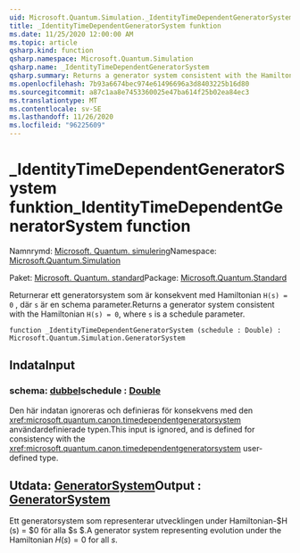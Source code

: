```yaml
---
uid: Microsoft.Quantum.Simulation._IdentityTimeDependentGeneratorSystem
title: _IdentityTimeDependentGeneratorSystem funktion
ms.date: 11/25/2020 12:00:00 AM
ms.topic: article
qsharp.kind: function
qsharp.namespace: Microsoft.Quantum.Simulation
qsharp.name: _IdentityTimeDependentGeneratorSystem
qsharp.summary: Returns a generator system consistent with the Hamiltonian `H(s) = 0`, where `s` is a schedule parameter.
ms.openlocfilehash: 7b93a6674bec974e61496696a3d8403225b16d80
ms.sourcegitcommit: a87c1aa8e7453360025e47ba614f25b02ea84ec3
ms.translationtype: MT
ms.contentlocale: sv-SE
ms.lasthandoff: 11/26/2020
ms.locfileid: "96225609"
---
```

# <a name="_identitytimedependentgeneratorsystem-function"></a><span data-ttu-id="105aa-102">_IdentityTimeDependentGeneratorSystem funktion</span><span class="sxs-lookup"><span data-stu-id="105aa-102">_IdentityTimeDependentGeneratorSystem function</span></span>

<span data-ttu-id="105aa-103">Namnrymd: [Microsoft. Quantum. simulering](xref:Microsoft.Quantum.Simulation)</span><span class="sxs-lookup"><span data-stu-id="105aa-103">Namespace: [Microsoft.Quantum.Simulation](xref:Microsoft.Quantum.Simulation)</span></span>

<span data-ttu-id="105aa-104">Paket: [Microsoft. Quantum. standard](https://nuget.org/packages/Microsoft.Quantum.Standard)</span><span class="sxs-lookup"><span data-stu-id="105aa-104">Package: [Microsoft.Quantum.Standard](https://nuget.org/packages/Microsoft.Quantum.Standard)</span></span>


<span data-ttu-id="105aa-105">Returnerar ett generatorsystem som är konsekvent med Hamiltonian `H(s) = 0` , där `s` är en schema parameter.</span><span class="sxs-lookup"><span data-stu-id="105aa-105">Returns a generator system consistent with the Hamiltonian `H(s) = 0`, where `s` is a schedule parameter.</span></span>

```qsharp
function _IdentityTimeDependentGeneratorSystem (schedule : Double) : Microsoft.Quantum.Simulation.GeneratorSystem
```


## <a name="input"></a><span data-ttu-id="105aa-106">Indata</span><span class="sxs-lookup"><span data-stu-id="105aa-106">Input</span></span>

### <a name="schedule--double"></a><span data-ttu-id="105aa-107">schema: [dubbel](xref:microsoft.quantum.lang-ref.double)</span><span class="sxs-lookup"><span data-stu-id="105aa-107">schedule : [Double](xref:microsoft.quantum.lang-ref.double)</span></span>

<span data-ttu-id="105aa-108">Den här indatan ignoreras och definieras för konsekvens med den <xref:microsoft.quantum.canon.timedependentgeneratorsystem> användardefinierade typen.</span><span class="sxs-lookup"><span data-stu-id="105aa-108">This input is ignored, and is defined for consistency with the <xref:microsoft.quantum.canon.timedependentgeneratorsystem> user-defined type.</span></span>



## <a name="output--generatorsystem"></a><span data-ttu-id="105aa-109">Utdata: [GeneratorSystem](xref:Microsoft.Quantum.Simulation.GeneratorSystem)</span><span class="sxs-lookup"><span data-stu-id="105aa-109">Output : [GeneratorSystem](xref:Microsoft.Quantum.Simulation.GeneratorSystem)</span></span>

<span data-ttu-id="105aa-110">Ett generatorsystem som representerar utvecklingen under Hamiltonian-$H (s) = $0 för alla $s $.</span><span class="sxs-lookup"><span data-stu-id="105aa-110">A generator system representing evolution under the Hamiltonian $H(s) = 0$ for all $s$.</span></span>